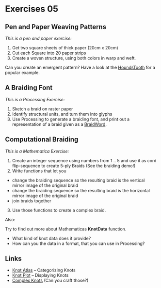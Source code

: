 
# Exercises 05

## Pen and Paper Weaving Patterns

*This is a pen and paper exercise:*

1. Get two square sheets of thick paper (20cm x 20cm)
2. Cut each Square into 20 paper strips 
3. Create a woven structure, using both colors in warp and weft.

Can you create an emergent pattern? 
Have a look at the [HoundsTooth](https://en.wikipedia.org/wiki/Houndstooth) for a popular example.


## A Braiding Font

*This is a Processing Exercise:*

1. Sketch a braid on raster paper
2. Identify structural units, and turn them into glyphs 
3. Use Processing to generate a braiding font, and print out a representation of a braid given as a [BraidWord](http://mathworld.wolfram.com/BraidWord.html).


## Computational Braiding

*This is a Mathematica Exercise:*

1. Create an integer sequence using numbers from 1 .. 5 and use it as cord flip-sequence to create 5-ply Braids (See the braiding demo!)
2. Write functions that let you
  *  change the braiding sequence so the resulting braid is the vertical mirror image of the original braid
  *  change the braiding sequence so the resulting braid is the horizontal mirror image of the original braid
  *  join braids together
3. Use those functions to create a complex braid.

Also: 

Try to find out more about Mathematicas **KnotData** function.
- What kind of knot data does it provide?
- How can you the data in a format, that you can use in Processing?

## Links

* [Knot Atlas](http://katlas.math.toronto.edu/) – Categorizing Knots
* [Knot Plot](http://knotplot.com/) – Displaying Knots
* [Complex Knots](http://knotplot.com/complex/) (Can you craft those?)


